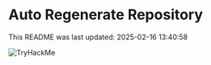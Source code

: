 # Auto Regenerate Repository

This README was last updated: 2025-02-16 13:40:58

 ![TryHackMe](https://tryhackme.com/badge/533634)